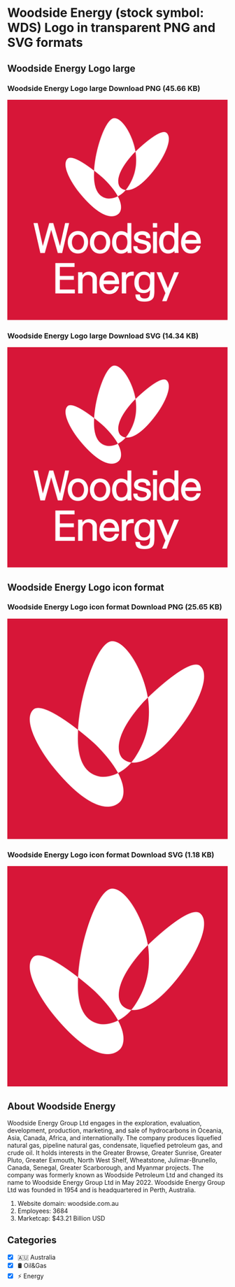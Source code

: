 # Woodside Energy (stock symbol: WDS) Logo in transparent PNG and SVG formats

## Woodside Energy Logo large

### Woodside Energy Logo large Download PNG (45.66 KB)

![Woodside Energy Logo large Download PNG (45.66 KB)](/img/orig/WDS_BIG-370c2d68.png)

### Woodside Energy Logo large Download SVG (14.34 KB)

![Woodside Energy Logo large Download SVG (14.34 KB)](/img/orig/WDS_BIG-de4190fa.svg)

## Woodside Energy Logo icon format

### Woodside Energy Logo icon format Download PNG (25.65 KB)

![Woodside Energy Logo icon format Download PNG (25.65 KB)](/img/orig/WDS-8b793bcd.png)

### Woodside Energy Logo icon format Download SVG (1.18 KB)

![Woodside Energy Logo icon format Download SVG (1.18 KB)](/img/orig/WDS-0273051a.svg)

## About Woodside Energy

Woodside Energy Group Ltd engages in the exploration, evaluation, development, production, marketing, and sale of hydrocarbons in Oceania, Asia, Canada, Africa, and internationally. The company produces liquefied natural gas, pipeline natural gas, condensate, liquefied petroleum gas, and crude oil. It holds interests in the Greater Browse, Greater Sunrise, Greater Pluto, Greater Exmouth, North West Shelf, Wheatstone, Julimar-Brunello, Canada, Senegal, Greater Scarborough, and Myanmar projects. The company was formerly known as Woodside Petroleum Ltd and changed its name to Woodside Energy Group Ltd in May 2022. Woodside Energy Group Ltd was founded in 1954 and is headquartered in Perth, Australia.

1. Website domain: woodside.com.au
2. Employees: 3684
3. Marketcap: $43.21 Billion USD


## Categories
- [x] 🇦🇺 Australia
- [x] 🛢 Oil&Gas
- [x] ⚡ Energy
